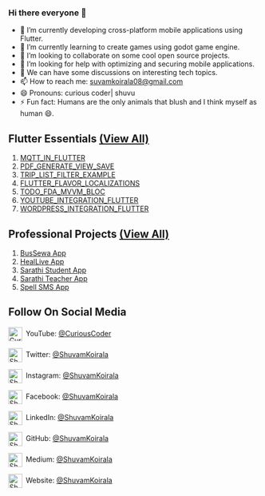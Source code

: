 ### Hi there everyone 👋

- 🔭 I’m currently developing cross-platform mobile applications using Flutter.
- 🌱 I’m currently learning to create games using godot game engine.
- 👯 I’m looking to collaborate on some cool open source projects.
- 🤔 I’m looking for help with optimizing and securing mobile applications.
- 💬 We can have some discussions on interesting tech topics.
- 📫 How to reach me: suvamkoirala08@gmail.com
- 😄 Pronouns: curious coder| shuvu
- ⚡ Fun fact: Humans are the only animals that blush and I think myself as human 😄.

## Flutter Essentials [(View All)](https://github.com/shuvam-koirala/Flutter-Apps)
1. [MQTT_IN_FLUTTER](https://github.com/shuvam-koirala/MQTT_IN_FLUTTER)
2. [PDF_GENERATE_VIEW_SAVE](https://github.com/shuvam-koirala/PDF_GENERATE_VIEW_SAVE)
3. [TRIP_LIST_FILTER_EXAMPLE](https://github.com/shuvam-koirala/TRIP_LIST_FILTER_EXAMPLE)
4. [FLUTTER_FLAVOR_LOCALIZATIONS](https://github.com/shuvam-koirala/FLUTTER_FLAVOR_LOCALIZATIONS)
5. [TODO_FDA_MVVM_BLOC](https://github.com/shuvam-koirala/TODO_FDA_MVVM_BLOC)
6. [YOUTUBE_INTEGRATION_FLUTTER](https://github.com/shuvam-koirala/YOUTUBE_INTEGRATION_FLUTTER)
7. [WORDPRESS_INTEGRATION_FLUTTER](https://github.com/shuvam-koirala/WORDPRESS_INTEGRATION_FLUTTER)

## Professional Projects [(View All)](https://github.com/shuvam-koirala/Flutter-Apps)
1. [BusSewa App](https://play.google.com/store/apps/details?id=com.diyalo.bussewa&hl=en)
2. [HealLive App](https://play.google.com/store/apps/details?id=com.spellinnovation.heallive&hl=en&gl=US)
3. [Sarathi Student App](https://play.google.com/store/apps/details?id=com.spellInnovation.sarathi&hl=en&gl=US)
4. [Sarathi Teacher App](https://play.google.com/store/apps/details?id=com.spellInnovation.sarathi_teacher&hl=en&gl=US)
5. [Spell SMS App](https://play.google.com/store/apps/details?id=com.spellInnovation.cpass.sms&hl=en&gl=US)

## Follow On Social Media

[<img align="center" alt="Curious Coder | YouTube" width="28px" src="https://firebasestorage.googleapis.com/v0/b/web-johannesmilke.appspot.com/o/other%2Fsocial%2Fyoutube.png?alt=media" />](https://www.youtube.com/channel/UCxei3a_ocUPux_foujUxYUg?sub_confirmation=1)&ensp;YouTube: [@CuriousCoder](https://www.youtube.com/channel/UCxei3a_ocUPux_foujUxYUg) 

[<img align="center" alt="Shuvam Koirala | Twitter" width="28px" src="https://firebasestorage.googleapis.com/v0/b/web-johannesmilke.appspot.com/o/other%2Fsocial%2Ftwitter.png?alt=media" />](https://twitter.com/intent/follow?original_referer=https%3A%2F%2Fgithub.com%2Fshuvam-koirala&screen_name=koirala_shuvam)&ensp;Twitter: [@ShuvamKoirala](https://twitter.com/intent/follow?original_referer=https%3A%2F%2Fgithub.com%2Fshuvam-koirala&screen_name=koirala_shuvam "Twitter Shuvam Koirala")

[<img align="center" alt="Shuvam Koirala | Instagram" width="28px" src="https://firebasestorage.googleapis.com/v0/b/web-johannesmilke.appspot.com/o/other%2Fsocial%2Finstagram.png?alt=media" />](https://www.instagram.com/shuvu1112)&ensp;Instagram: [@ShuvamKoirala](https://www.instagram.com/shuvu1112 "Instagram Shuvam Koirala")

[<img align="center" alt="Shuvam Koirala | Facebook" width="28px" src="https://firebasestorage.googleapis.com/v0/b/web-johannesmilke.appspot.com/o/other%2Fsocial%2Ffacebook.png?alt=media" />](https://www.facebook.com/shuvu00)&ensp;Facebook: [@ShuvamKoirala](https://www.facebook.com/shuvu00 "Facebook Shuvam Koirala")

[<img align="center" alt="Shuvam Koirala | LinkedIn" width="28px" src="https://firebasestorage.googleapis.com/v0/b/web-johannesmilke.appspot.com/o/other%2Fsocial%2Flinkedin.png?alt=media" />](https://www.linkedin.com/in/shuvam-koirala)&ensp;LinkedIn: [@ShuvamKoirala](https://www.linkedin.com/in/shuvam-koirala "LinkedIn Shuvam Koirala")

[<img align="center" alt="Shuvam Koirala | GitHub" width="28px" src="https://firebasestorage.googleapis.com/v0/b/web-johannesmilke.appspot.com/o/other%2Fsocial%2Fgithub.png?alt=media" />](https://github.com/shuvam-koirala)&ensp;GitHub: [@ShuvamKoirala](https://github.com/shuvam-koirala "GitHub Shuvam Koirala")

[<img align="center" alt="Shuvam Koirala | Medium" width="28px" src="https://firebasestorage.googleapis.com/v0/b/web-johannesmilke.appspot.com/o/other%2Fsocial%2Fmedium.png?alt=media" />](https://medium.com/@suvamkoirala08)&ensp;Medium: [@ShuvamKoirala](https://medium.com/@suvamkoirala08 "Medium Shuvam Koirala")

[<img align="center" alt="Shuvam Koirala | Website" width="28px" src="https://firebasestorage.googleapis.com/v0/b/web-johannesmilke.appspot.com/o/other%2Fsocial%2Fwebsite.png?alt=media" />](https://shuvam-koirala.github.io/portfolio/?i=1)&ensp;Website: [@ShuvamKoirala](https://shuvam-koirala.github.io/portfolio/?i=1 "Website Shuvam Koirala")


